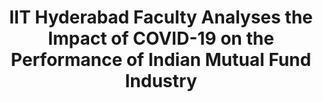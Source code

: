 ---
layout: post
title: IIT Hyderabad Faculty Analyses the Impact of COVID-19 on the Performance of Indian Mutual Fund Industry
event_date: 20-04-2020
categories: news
img: 2.jpeg
---
